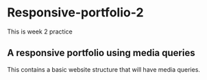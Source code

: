 # Responsive-portfolio-2

This is week 2 practice

## A responsive portfolio using media queries

This contains a basic website structure that will have media queries.
